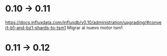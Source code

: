 # 0.10 -> 0.11
https://docs.influxdata.com/influxdb/v0.10/administration/upgrading/#convert-b1-and-bz1-shards-to-tsm1
Migrar al nuevo motor tsm1

# 0.11 -> 0.12
